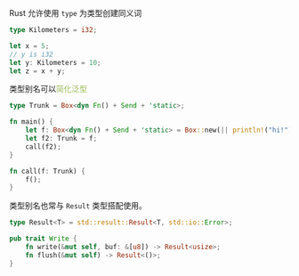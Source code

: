 Rust 允许使用 `type`​ 为类型创建同义词

```rust
type Kilometers = i32;

let x = 5;
// y is i32
let y: Kilometers = 10;
let z = x + y;
```

类型别名可以<font color="#9bbb59">简化泛型</font>

```rust
type Trunk = Box<dyn Fn() + Send + 'static>;

fn main() {
    let f: Box<dyn Fn() + Send + 'static> = Box::new(|| println!("hi!"));
    let f2: Trunk = f;
    call(f2);
}

fn call(f: Trunk) {
    f();
}
```

类型别名也常与 `Result`​ 类型搭配使用。

```rust
type Result<T> = std::result::Result<T, std::io::Error>;

pub trait Write {
    fn write(&mut self, buf: &[u8]) -> Result<usize>;
    fn flush(&mut self) -> Result<()>;
}
```